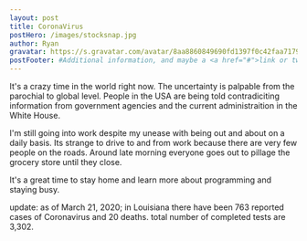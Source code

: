 ```yaml
---
layout: post
title: CoronaVirus
postHero: /images/stocksnap.jpg
author: Ryan 
gravatar: https://s.gravatar.com/avatar/8aa8860849690fd1397f0c42faa71795?s=80
postFooter: #Additional information, and maybe a <a href="#">link or two</a>
---
```

It's a crazy time in the world right now. The uncertainty is palpable from the parochial to global level. People in the USA are being told contradiciting information from government agencies and the current administraition in the White House. 

I'm still going into work despite my unease with being out and about on a daily basis. Its strange to drive to and from work because there are very few people on the roads. Around late morning everyone goes out to pillage the grocery store until they close. 

It's a great time to stay home and learn more about programming and staying busy. 

update: as of March 21, 2020;
in Louisiana there have been 763 reported cases of Coronavirus and 20 deaths. total number of completed tests are 3,302. 